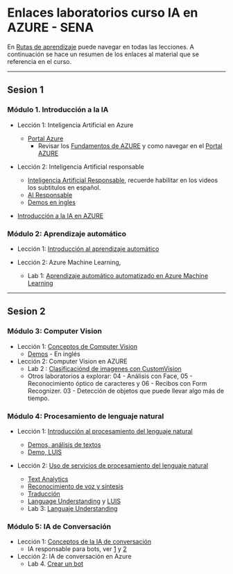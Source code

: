 # Enlaces laboratorios curso IA en AZURE - SENA


En [Rutas de aprendizaje](https://docs.microsoft.com/learn/certifications/azure-ai-fundamentals) puede navegar en todas las lecciones. A continuación se hace un resumen de los enlaces al material que se referencia en el curso.

---

## Sesion 1

### Módulo 1. Introducción a la IA

* Lección 1: Inteligencia Artificial en Azure
    
    * [Portal Azure](https://portal.azure.com)
      * Revisar los [Fundamentos de AZURE](https://docs.microsoft.com/es-es/learn/paths/az-900-describe-cloud-concepts/) y como navegar en el [Portal AZURE](https://docs.microsoft.com/es-es/learn/modules/tour-azure-portal/)

* Lección 2: Inteligencia Artificial responsable 
  
    * [Inteligencia Artificial Responsable](https://docs.microsoft.com/es-es/learn/modules/get-started-ai-fundamentals/8-understand-responsible-ai?ns-enrollment-type=LearningPath&ns-enrollment-id=learn.wwl.get-started-with-artificial-intelligence-on-azure), recuerde habilitar en los videos los subtitulos en español.
    * [AI Responsable](https://www.microsoft.com/es-mx/ai/responsible-ai?rtc=2&activetab=pivot1:primaryr6)
    * [Demos en ingles](https://aidemos.microsoft.com/responsible-conversational-ai/building-a-trustworthy-bot)
* [Introducción a la IA en AZURE](https://docs.microsoft.com/es-es/learn/paths/get-started-with-artificial-intelligence-on-azure/)

### Módulo 2: Aprendizaje automático

* Lección 1: [Introducción al aprendizaje automático](https://aka.ms/no-code-ml-spa)

* Lección 2: Azure Machine Learning, 
  * Lab 1: [Aprendizaje automático automatizado en Azure Machine Learning](https://docs.microsoft.com/es-mx/learn/modules/use-automated-machine-learning/)

---

## Sesion 2

### Módulo 3: Computer Vision

* Lección 1: [Conceptos de Computer Vision](https://aka.ms/explore-computer-visión-spa)
  * [Demos](https://aidemos.microsoft.com/computer-vision) - En inglés
* Lección 2: Computer Vision en AZURE
  * Lab 2 : [Clasificaciónd de imagenes con CustomVision](https://docs.microsoft.com/es-es/learn/modules/classify-images-custom-vision/ )
  * Otros laboratorios a explorar: 04 - Análisis con Face, 05 - Reconocimiento óptico de caracteres y 06 - Recibos con Form Recognizer. 03 - Detección de objetos que puede llevar algo más de tiempo.

### Módulo 4: Procesamiento de lenguaje natural

* Lección 1: [Introducción al procesamiento del lenguaje natural](https://aka.ms/explore-nlp-spa)
  * [Demos, análisis de textos](https://aidemos.microsoft.com/text-analytics)
  * [Demo, LUIS](https://aidemos.microsoft.com/luis/demo)

* Lección 2: [Uso de servicios de procesamiento del lenguaje natural]()
  * [Text Analytics](TextAnalytics.ipynb)
  * [Reconocimiento de voz y síntesis](Speech.ipynb)
  * [Traducción](Translation.ipynb)
  * [Language Understanding](LanguageUnderstanding.ipynb) y [LUIS](www.luis.ai)
  * Lab 3: [Languaje Understanding](https://docs.microsoft.com/es-es/learn/modules/create-language-model-with-language-understanding/)

### Módulo 5: IA de Conversación

* Lección 1: [Conceptos de la IA de conversación](https://aka.ms/explore-bots-spa)
  * IA responsable para bots, ver [1](https://www.microsoft.com/research/publication/responsible-bots/) y [2](https://aidemos.microsoft.com/responsible-conversational-ai/building-a-trustworthy-bot)
  <!-- * [Demo de bot](https://www.microsoft.com/es-es/research/project/health-bot/) -->
* Lección 2: IA de conversación en Azure
  * Lab 4. [Crear un bot](https://docs.microsoft.com/es-es/learn/modules/build-faq-chatbot-qna-maker-azure-bot-service/)
